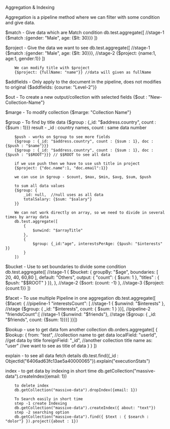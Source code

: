 Aggregation & Indexing

Aggregation is a pipeline method where we can filter with some condition and give data.

$match - Give data which are Match condition
        db.test.aggregate([
            //stage-1
            {$match :{gender: "Male", age: {$lt: 30}}}
        ])

$project - Give the data we want to see
            db.test.aggregate([
            //stage-1
            {$match :{gender: "Male", age: {$lt: 30}}},
            //stage-2
            {$project: {name:1, age:1, gender:1}}
        ])

        We can modify title with $project
        {$project: {fullName: "name"}} //data will given as fullName

$addfields - Only apply to the document in the pipeline, does not modifies to original
            {$addfields: {course: "Level-2"}}


$out - To create a new output/collection with selected fields
        {$out : "New-Collection-Name"}

$marge - To modify collection
        {$marge: "Collection Name"}

$group - To find by title data
        {$group : {_id: "$address.country", count : {$sum : 1}}}
        result - _id : country names, count : same data number

        $push - works on $group to see more fields
        {$group : {_id: "$address.country", count : {$sum : 1}, doc : {$push : "$name"}}}
        {$group : {_id: "$address.country", count : {$sum : 1}, doc : {$push : "$$ROOT"}}} // $$ROOT to see all data

        if we use push then we have to use ush title in project
        {$project: {"doc.name":1, "doc.email":1}}

        we can use in $group - $count, $max, $min, $avg, $sum, $push

        to sum all data values
        {$group: {
            _id: null,  //null uses as all data
            totalSalary: {$sum: "$salary"}
        }}

        We can not work directly on array, so we need to divide in several times by array data
        db.test.aggregate([
            {
                $unwind: "$arrayTitle"
            },
            {
                $group: {_id:"age", interestsPerAge: {$push: "$interests" }}
            }
        ])


$bucket - Use to set boundaries to divide some condition
          db.test.aggregate([
            //stage-1
            {
                $bucket: {
                      groupBy: "$age",
                      boundaries: [ 20, 40, 60,80 ],
                      default: "Others",
                      output: {
                        "count": { $sum: 1 },
                        "titles" : { $push: "$$ROOT" }
                      }},
            },
            //stage-2
            {$sort: {count: -1}            },
            //stage-3
            {$project: {count:1}}
        ])

$facet - To use multiple Pipeline in one aggregation
        db.test.aggregate([
         {$facet: {
            //pipeline-1
            "interestsCount": [
                //stage-1
                { $unwind: "$interests" },
                //stage
                {$group: { _id: "$interests", count: { $sum: 1 } }}],
            //pipeline-2
            "friendsCount":[
                //stage-1
                {$unwind: "$friends"},
                //stage
                {$group: { _id: "$friends", count: {$sum: 1}}}]
          }}])


$lookup - use to get data fom another collection
          db.orders.aggregate([
         {
        $lookup: {
               from: "test",  //collection name to get data
               localField: "userId", //get data by title
               foreignField: "_id", //another collection title name
               as: "user" //we want to see as title of data
             }
         }
        ])

explain - to see all data fetch details
        db.test.find({_id : ObjectId("6406ad63fc13ae5a40000065"}).explain("executionStats")

index - to get data by indexing in short time
        db.getCollection("massive-data").createIndex({email: 1})

        to delete index
        db.getCollection("massive-data").dropIndex({email: 1})
        
        To Search easily in short time
        step -1 create Indexing
        db.getCollection("massive-data").createIndex({ about: "text"})
        step -2 searching option
        db.getCollection("massive-data").find({ $text : { $search : "dolor"} }).project({about : 1})
